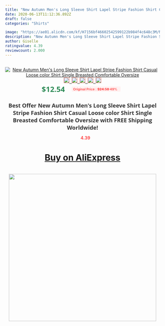 ```yaml
---
title: "New Autumn Men's Long Sleeve Shirt Lapel Stripe Fashion Shirt Casual Loose color Shirt Single Breasted Comfortable Oversize"
date: 2020-06-13T11:12:36.892Z
draft: false
categories: "Shirts"

image: "https://ae01.alicdn.com/kf/H7156bf46602542599122b984f4c648c3M/New-Autumn-Men-s-Long-Sleeve-Shirt-Lapel-Stripe-Fashion-Shirt-Casual-Loose-color-Shirt-Single.jpg"
description: "New Autumn Men's Long Sleeve Shirt Lapel Stripe Fashion Shirt Casual Loose color Shirt Single Breasted Comfortable Oversize"
author: Giselle
ratingvalue: 4.39
reviewcount: 2.000
---
```

<br>
<div style="text-align: center;">
<a href="https://s.click.aliexpress.com/e/_AO1Bcv" target="_blank" rel="nofollow noopener noreferrer"><img alt="New Autumn Men's Long Sleeve Shirt Lapel Stripe Fashion Shirt Casual Loose color Shirt Single Breasted Comfortable Oversize" class="magnifier-image" src="https://ae01.alicdn.com/kf/H7156bf46602542599122b984f4c648c3M/New-Autumn-Men-s-Long-Sleeve-Shirt-Lapel-Stripe-Fashion-Shirt-Casual-Loose-color-Shirt-Single.jpg_640x640.jpg">
<br>
<img style="border:1px solid salmon" src="https://ae01.alicdn.com/kf/H7156bf46602542599122b984f4c648c3M/New-Autumn-Men-s-Long-Sleeve-Shirt-Lapel-Stripe-Fashion-Shirt-Casual-Loose-color-Shirt-Single.jpg_120x120.jpg">&nbsp;&nbsp;<img style="border:1px solid salmon" src="https://ae01.alicdn.com/kf/H5275fc87e2454b8c8590959d9aa2687fv/New-Autumn-Men-s-Long-Sleeve-Shirt-Lapel-Stripe-Fashion-Shirt-Casual-Loose-color-Shirt-Single.jpg_120x120.jpg">&nbsp;&nbsp;<img style="border:1px solid salmon" src="https://ae01.alicdn.com/kf/Hddef6f19697046fa90229a65a6c1f96by/New-Autumn-Men-s-Long-Sleeve-Shirt-Lapel-Stripe-Fashion-Shirt-Casual-Loose-color-Shirt-Single.jpg_120x120.jpg">&nbsp;&nbsp;<img style="border:1px solid salmon" src="https://ae01.alicdn.com/kf/Hf14b0691b94d449e949a20dcf1152eb0c/New-Autumn-Men-s-Long-Sleeve-Shirt-Lapel-Stripe-Fashion-Shirt-Casual-Loose-color-Shirt-Single.jpg_120x120.jpg">&nbsp;&nbsp;<img style="border:1px solid salmon" src="https://ae01.alicdn.com/kf/H58e64d365d0a4eec90df7653046a7206W/New-Autumn-Men-s-Long-Sleeve-Shirt-Lapel-Stripe-Fashion-Shirt-Casual-Loose-color-Shirt-Single.jpg_120x120.jpg"></a></div><br0>
<div style="text-align: center;"><span style="background-color: white; border: 0px; box-sizing: border-box; color: seagreen; display: inline-block; font-family: &quot;open sans&quot; , &quot;arial&quot; , &quot;helvetica&quot; , sans-serif , &quot;heiti&quot;; font-size: 24px; font-stretch: inherit; font-weight: 700; line-height: inherit; margin: 0px 10px 0px 0px; padding: 0px; vertical-align: middle;">$12.54 </span>
<span style="background: rgb(255 , 241 , 241); border-radius: 3px; border: 0px; box-sizing: border-box; color: #ff4747; display: inline-block; font-family: inherit; font-size: 12px; font-stretch: inherit; font-style: inherit; font-variant: inherit; font-weight: 600; line-height: inherit; margin: 0px; padding: 2px 5px; transform: scale(0.9); vertical-align: middle;">Original Price : <b style="text-decoration: line-through;">$24.58 </b> 49%&nbsp;&nbsp;</span></div>
<h1 style="color: #333333; display: inline-block; font-family: &quot;open sans&quot; , &quot;arial&quot; , &quot;helvetica&quot; , sans-serif , &quot;heiti&quot;; font-size: 18px; font-stretch: inherit; font-weight: 700; text-align: center;">Best Offer New Autumn Men's Long Sleeve Shirt Lapel Stripe Fashion Shirt Casual Loose color Shirt Single Breasted Comfortable Oversize with FREE Shipping Worldwide!</h1>
<div style="color: #ff4747; text-align: center;">
<img src="https://4.bp.blogspot.com/-M0ZcTcb-5uY/XleCXlxnR4I/AAAAAAAAAEc/OrjgMkXV1oMQFaCRZj5HQwOCBcu3w1FegCPcBGAYYCw/s1600/star.png" style="height: 15px;">&nbsp;<b>4.39</b></div>
<div class="button_cont" align="center"><a class="buynow_a" href="https://s.click.aliexpress.com/e/_AO1Bcv" target="_blank" rel="nofollow noopener noreferrer"><H1>Buy on AliExpress</H1></a></div><br>
<div class="separator" style="clear: both; text-align: center;">
<img src="https://lh3.googleusercontent.com/-pTy5HemUv9M/XlePHvY0dAI/AAAAAAAAAE4/0nX5iRUoIWY8eMW9Dpxeirr157OZliDIgCLcBGAsYHQ/s1600/badge.gif" width="480">
</div>
